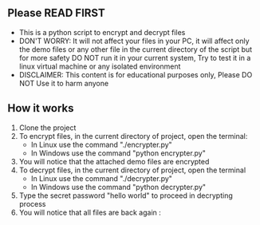 ## Please READ FIRST
- This is a python script to encrypt and decrypt files 
- DON'T WORRY: It will not affect your files in your PC, it will affect only the demo files or any other file in the current directory of the script but for more safety DO NOT run it in your current system, Try to test it in a linux virtual machine or any isolated environment
- DISCLAIMER: This content is for educational purposes only,  Please DO NOT Use it to harm anyone

## How it works
1. Clone the project
2. To encrypt files, in the current directory of project, open the terminal:
    - In Linux use the command "./encrypter.py"
    - In Windows use the command "python encrypter.py"
3. You will notice that the attached demo files are encrypted
4. To decrypt files, in the current directory of project, open the terminal
    - In Linux use the command "./decrypter.py"
    - In Windows use the command "python decrypter.py"
5. Type the secret password "hello world" to proceed in decrypting process
6. You will notice that all files are back again :
